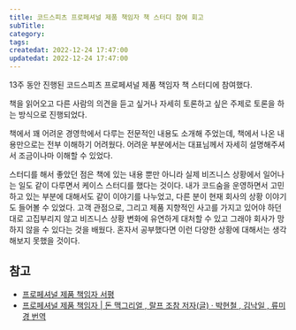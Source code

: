 ```yaml
---
title: 코드스피츠 프로페셔널 제품 책임자 책 스터디 참여 회고
subTitle:
category:
tags:
createdat: 2022-12-24 17:47:00
updatedat: 2022-12-24 17:47:00
---
```


13주 동안 진행된 코드스피츠 프로페셔널 제품 책임자 책 스터디에 참여했다.  

책을 읽어오고 다른 사람의 의견을 듣고 싶거나 자세히 토론하고 싶은 주제로 토론을
하는 방식으로 진행되었다.  

책에서 꽤 어려운 경영학에서 다루는 전문적인 내용도 소개해 주었는데, 책에서 나온 내용만으로는
전부 이해하기 어려웠다. 어려운 부분에서는 대표님께서 자세히 설명해주셔서 조금이나마 이해할 수
있었다.  

스터디를 해서 좋았던 점은 책에 있는 내용 뿐만 아니라 실제 비즈니스 상황에서
일어나는 일도 같이 다루면서 케이스 스터디를 했다는 것이다. 내가 코드숨을
운영하면서 고민하고 있는 부분에 대해서도
같이 이야기를 나누었고, 다른 분이 현재 회사의 상황 이야기도 들어볼 수 있었다.
고객 관점으로, 그리고 제품 지향적인 사고를 가지고 있어야 하던대로 고집부리지
않고 비즈니스 상황 변화에 유연하게 대처할 수 있고 그래야 회사가 망하지 않을 수
있다는 것을 배웠다. 혼자서 공부했다면 이런 다양한 상황에 대해서는 생각해보지 못했을 것이다.

## 참고

* [프로페셔널 제품 책임자 서평](https://hannut91.github.io/blogs/books/professional-product-owner)
* [프로페셔널 제품 책임자 \| 돈 맥그리얼 , 랄프 조참 저자(글) · 박현철 , 김낙일 , 류미경 번역](https://product.kyobobook.co.kr/detail/S000001805065)
